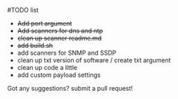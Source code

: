 #TODO list 
 * ~~Add port argument~~
 * ~~Add scanners for dns and ntp~~
 * ~~clean up scanner readme.md~~
 * ~~add build.sh~~
 * add scanners for SNMP and SSDP
 * clean up txt version of software / create txt argument
 * clean up code a little 
 * add custom payload settings
 
Got any suggestions? submit a pull request!

